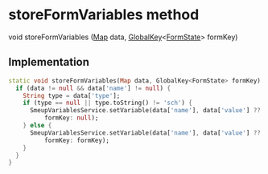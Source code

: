 


# storeFormVariables method








void storeFormVariables
([Map](https://api.flutter.dev/flutter/dart-core/Map-class.html) data, [GlobalKey](https://api.flutter.dev/flutter/widgets/GlobalKey-class.html)&lt;[FormState](https://api.flutter.dev/flutter/widgets/FormState-class.html)> formKey)








## Implementation

```dart
static void storeFormVariables(Map data, GlobalKey<FormState> formKey) {
  if (data != null && data['name'] != null) {
    String type = data['type'];
    if (type == null || type.toString() != 'sch') {
      SmeupVariablesService.setVariable(data['name'], data['value'] ?? '',
          formKey: null);
    } else {
      SmeupVariablesService.setVariable(data['name'], data['value'] ?? '',
          formKey: formKey);
    }
  }
}
```







